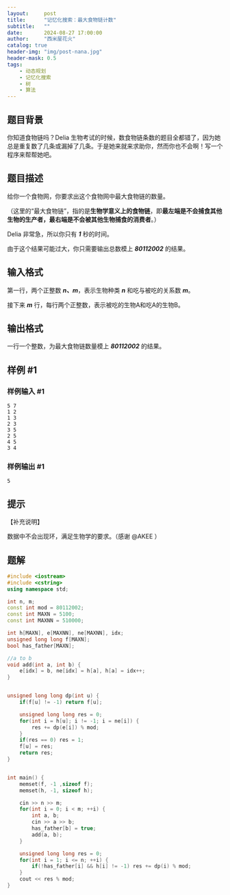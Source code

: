 ```yaml
---
layout:     post
title:      "记忆化搜索：最大食物链计数"
subtitle:   ""
date:       2024-08-27 17:00:00
author:     "西米屋花火"
catalog: true
header-img: "img/post-nana.jpg"
header-mask: 0.5
tags:
    - 动态规划
    - 记忆化搜索
    - 树
    - 算法
---
```

## 题目背景

你知道食物链吗？Delia 生物考试的时候，数食物链条数的题目全都错了，因为她总是重复数了几条或漏掉了几条。于是她来就来求助你，然而你也不会啊！写一个程序来帮帮她吧。

## 题目描述

给你一个食物网，你要求出这个食物网中最大食物链的数量。

（这里的“最大食物链”，指的是**生物学意义上的食物链**，即**最左端是不会捕食其他生物的生产者，最右端是不会被其他生物捕食的消费者**。）

Delia 非常急，所以你只有 ***1*** 秒的时间。

由于这个结果可能过大，你只需要输出总数模上 ***80112002*** 的结果。

## 输入格式

第一行，两个正整数 ***n、m***，表示生物种类 ***n*** 和吃与被吃的关系数 ***m***。

接下来 ***m*** 行，每行两个正整数，表示被吃的生物A和吃A的生物B。

## 输出格式

一行一个整数，为最大食物链数量模上 ***80112002*** 的结果。

## 样例 #1

### 样例输入 #1

    5 7
    1 2
    1 3
    2 3
    3 5
    2 5
    4 5
    3 4

### 样例输出 #1

    5

## 提示

【补充说明】

数据中不会出现环，满足生物学的要求。（感谢 @AKEE ）

## 题解

```cpp
#include <iostream>
#include <cstring>
using namespace std;

int n, m;
const int mod = 80112002;
const int MAXN = 5100;
const int MAXNN = 510000;

int h[MAXN], e[MAXNN], ne[MAXNN], idx;
unsigned long long f[MAXN];
bool has_father[MAXN];

//a to b
void add(int a, int b) {
    e[idx] = b, ne[idx] = h[a], h[a] = idx++;
}


unsigned long long dp(int u) {
    if(f[u] != -1) return f[u];

    unsigned long long res = 0;
    for(int i = h[u]; i != -1; i = ne[i]) {
        res += dp(e[i]) % mod;
    }
    if(res == 0) res = 1;
    f[u] = res;
    return res;
}


int main() {
    memset(f, -1 ,sizeof f);
    memset(h, -1, sizeof h);

    cin >> n >> m;
    for(int i = 0; i < m; ++i) {
        int a, b;
        cin >> a >> b;
        has_father[b] = true;
        add(a, b);
    }

    unsigned long long res = 0;
    for(int i = 1; i <= n; ++i) {
        if(!has_father[i] && h[i] != -1) res += dp(i) % mod;
    }
    cout << res % mod;
}
```

